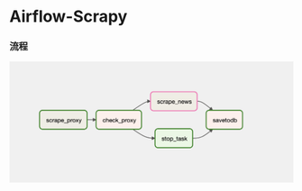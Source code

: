 # Airflow-Scrapy

### 流程
![image](https://github.com/Stayinmymagic/Airflow-Scrapy/blob/master/data%20pipeline.png)

